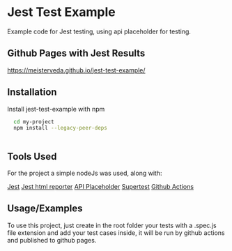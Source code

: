 
# Jest Test Example

Example code for Jest testing, using api placeholder for testing.


## Github Pages with Jest Results

https://meisterveda.github.io/jest-test-example/


## Installation

Install jest-test-example with npm

```bash
  cd my-project
  npm install --legacy-peer-deps
  
```

## Tools Used

For the project a simple nodeJs was used, along with:

[Jest](jestjs.io)
[Jest html reporter](https://github.com/Hargne/jest-html-reporter)
[API Placeholder](https://jsonplaceholder.typicode.com/)
[Supertest](https://github.com/visionmedia/supertest)
[Github Actions](https://github.com/features/actions)
    
## Usage/Examples

To use this project, just create in the root folder your tests with a .spec.js file extension and add your test cases inside, it will be run by github actions and published to github pages.
